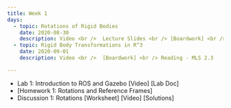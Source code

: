 ```yaml
---
title: Week 1
days:
  - topic: Rotations of Rigid Bodies
    date: 2020-08-30
    description: Video <br />  Lecture Slides <br /> [Boardwork] <br /> Reading - MLS 2.1, 2.2
  - topic: Rigid Body Transformations in R^3
    date: 2020-09-01
    description: Video <br />  [Boardwork] <br /> Reading - MLS 2.3

---
```

- Lab 1: Introduction to ROS and Gazebo [Video] [Lab Doc]
- [Homework 1: Rotations and Reference Frames]
- Discussion 1: Rotations [Worksheet] [Video] [Solutions]

